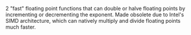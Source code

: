 2 "fast" floating point functions that can double or halve floating points by incrementing or decrementing the exponent. Made obsolete due to Intel's SIMD architecture, which can natively multiply and divide floating points much faster.
